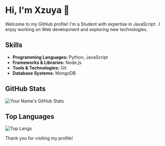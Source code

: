# Hi, I'm Xzuya 👋

Welcome to my GitHub profile! I'm a Student with expertise in JavaScript . I enjoy working on Web development and exploring new technologies.


## Skills

- **Programming Languages:** Python, JavaScript
- **Frameworks & Libraries:** Node.js
- **Tools & Technologies:** Git
- **Database Systems:** MongoDB


## GitHub Stats

![Your Name's GitHub Stats](https://github-readme-stats.vercel.app/api?username=Xzuya-Dev&show_icons=true&hide_title=true&hide=prs&count_private=true&hide_border=true&theme=radical)

## Top Languages

![Top Langs](https://github-readme-stats.vercel.app/api/top-langs/?username=Xzuya-Dev&layout=compact&theme=radical)


Thank you for visiting my profile!
